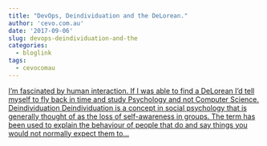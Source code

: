 ```yaml
---
title: "DevOps, Deindividuation and the DeLorean."
author: 'cevo.com.au'
date: '2017-09-06'
slug: devops-deindividuation-and-the
categories:
  - bloglink
tags:
  - cevocomau
---
```


[I’m fascinated by human interaction. If I was able to find a DeLorean I’d tell myself to fly back in time and study Psychology and not Computer Science. Deindividuation Deindividuation is a concept in social psychology that is generally thought of as the loss of self-awareness in groups. The term has been used to explain the behaviour of people that do and say things you would not normally expect them to...<click to read more>](https://cevo.com.au/culture/devops/communciation/2017/09/06/devops-deindividuation-and-the-delorean.html)

